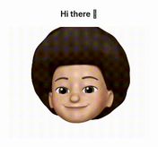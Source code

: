 <p align="center">
    <b>Hi there 👋</b>
</center>

<p align="center">
  <img src="src/memoji.gif" width=250/>
</p>
